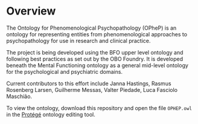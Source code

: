 # Overview

The Ontology for Phenomenological Psychopathology (OPheP) is an ontology for representing entities from phenomenological approaches to psychopathology for use in research and clinical practice. 

The project is being developed using the BFO upper level ontology and following best practices as set out by the OBO Foundry. It is developed beneath the Mental Functioning ontology as a general mid-level ontology for the psychological and psychiatric domains. 

Current contributors to this effort include Janna Hastings, Rasmus Rosenberg Larsen, Guilherme Messas, Valter Piedade, Luca Fasciolo Maschião. 

To view the ontology, download this repository and open the file `OPHEP.owl` in the [Protégé](https://protege.stanford.edu/) ontology editing tool. 




